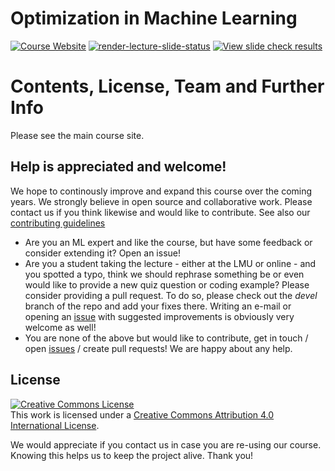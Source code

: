 # Optimization in Machine Learning

[![Course Website](https://img.shields.io/badge/Main_Course_Site-517FF7)](https://slds-lmu.github.io/website_optimization/)
[![render-lecture-slide-status](https://github.com/slds-lmu/lecture_optimization/actions/workflows/render-lecture-slide-status.yaml/badge.svg?branch=main)](https://github.com/slds-lmu/lecture_optim/actions/workflows/render-lecture-slide-status.yaml)
[![View slide check results](https://img.shields.io/badge/View_slide_check_results-E0911F)](https://slds-lmu.github.io/lecture_optimization/)



# Contents, License, Team and Further Info
Please see the main course site.

## Help is appreciated and welcome!

We hope to continously improve and expand this course over the coming years.
We strongly believe in open source and collaborative work. Please contact us if
you think likewise and would like to contribute.
See also our [contributing guidelines](CONTRIBUTING.md)

- Are you an ML expert and like the course, but have some feedback or consider
  extending it? Open an issue!
- Are you a student taking the lecture - either at the LMU or online - and you
  spotted a typo, think we should rephrase something be or even would like to
  provide a new quiz question or coding example? Please consider providing a
  pull request. To do so, please check out the *devel* branch of the repo and
  add your fixes there. Writing an e-mail or opening an
  [issue](https://github.com/compstat-lmu/lecture_i2ml/issues) with suggested
  improvements is obviously very welcome as well!
- You are none of the above but would like to contribute, get in touch / open
  [issues](https://github.com/compstat-lmu/lecture_i2ml/issues) / create pull
  requests! We are happy about any help.

## License

<a rel="license" href="http://creativecommons.org/licenses/by/4.0/"><img alt="Creative Commons License" style="border-width:0" src="https://i.creativecommons.org/l/by/4.0/88x31.png" /></a><br />This work is licensed under a <a rel="license" href="http://creativecommons.org/licenses/by/4.0/">Creative Commons Attribution 4.0 International License</a>.

We would appreciate if you contact us in case you are re-using our course.
Knowing this helps us to keep the project alive. Thank you!


